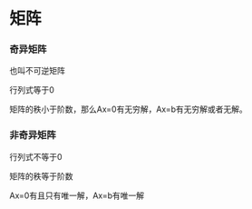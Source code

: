 # 矩阵

### 奇异矩阵

也叫不可逆矩阵

行列式等于0

矩阵的秩小于阶数，那么Ax=0有无穷解，Ax=b有无穷解或者无解。

### 非奇异矩阵

行列式不等于0

矩阵的秩等于阶数

Ax=0有且只有唯一解，Ax=b有唯一解

